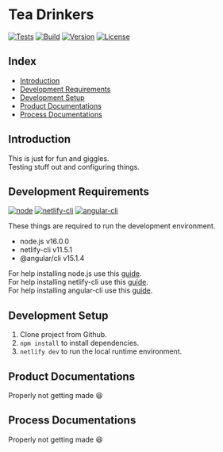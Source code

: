 # Tea Drinkers


[![Tests](https://img.shields.io/github/actions/workflow/status/RaiinbowSolutions/tea-drinkers/pipeline.yml?style=for-the-badge&logo=github)](https://github.com/RaiinbowSolutions/tea-drinkers/blob/master/.github/workflows/pipeline.yml)
[![Build](https://img.shields.io/netlify/a6806521-011c-4868-bc66-8d25083339d0?style=for-the-badge&logo=netlify&logoColor=#00C7B7)](https://funny-daffodil-56f143.netlify.app/)
[![Version](https://img.shields.io/github/package-json/v/RaiinbowSolutions/tea-drinkers?style=for-the-badge)](package.json)
[![License](https://img.shields.io/github/license/RaiinbowSolutions/tea-drinkers?style=for-the-badge)](LICENSE)

## Index

- [Introduction](#introduction)
- [Development Requirements](#development-requirements)
- [Development Setup](#development-setup)
- [Product Documentations](#product-documentations)
- [Process Documentations](#process-documentations)

## Introduction

This is just for fun and giggles. <br>
Testing stuff out and configuring things.

## Development Requirements

[![node](https://img.shields.io/badge/node-%5E16.0.0-informational?style=flat-square)](https://nodejs.org/en/)
[![netlify-cli](https://img.shields.io/badge/netlify--cli-%5E11.5.1-informational?style=flat-square)](https://www.npmjs.com/package/netlify-cli)
[![angular-cli](https://img.shields.io/badge/@angular/cli-%5E15.1.4-informational?style=flat-square)](https://www.npmjs.com/package/@angular/cli)

These things are required to run the development environment.

- node.js v16.0.0
- netlify-cli v11.5.1
- @angular/cli v15.1.4

For help installing node.js use this [guide](https://docs.npmjs.com/downloading-and-installing-node-js-and-npm). <br>
For help installing netlify-cli use this [guide](https://docs.netlify.com/cli/get-started/). <br>
For help installing angular-cli use this [guide](https://angular.io/cli).

## Development Setup

1. Clone project from Github.
2. `npm install` to install dependencies.
3. `netlify dev` to run the local runtime environment.

## Product Documentations

Properly not getting made 😆

## Process Documentations

Properly not getting made 😆
